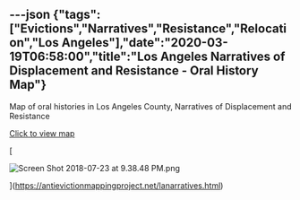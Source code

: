 ---json
{"tags":["Evictions","Narratives","Resistance","Relocation","Los Angeles"],"date":"2020-03-19T06:58:00","title":"Los Angeles Narratives of Displacement and Resistance - Oral History Map"}
---

Map of oral histories in Los Angeles County, Narratives of Displacement and Resistance

[Click to view map](https://antievictionmappingproject.net/lanarratives.html)

[

![Screen Shot 2018-07-23 at 9.38.48 PM.png](/assets/uploads/Screen+Shot+2018-07-23+at+9.38.48+PM.png)

](https://antievictionmappingproject.net/lanarratives.html)